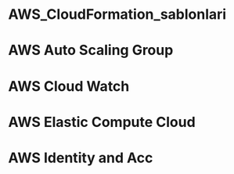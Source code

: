 # AWS_CloudFormation_sablonlari
# AWS Auto Scaling Group
# AWS Cloud Watch
# AWS Elastic Compute Cloud
# AWS Identity and Acc